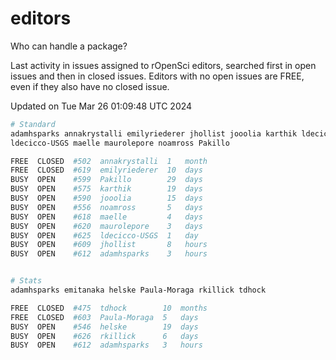 # editors

Who can handle a package?

Last activity in issues assigned to rOpenSci editors, searched first in open
issues and then in closed issues. Editors with no open issues are FREE, even if
they also have no closed issue.


Updated on Tue Mar 26 01:09:48 UTC 2024

```bash
# Standard
adamhsparks annakrystalli emilyriederer jhollist jooolia karthik ldecicco
ldecicco-USGS maelle maurolepore noamross Pakillo

FREE  CLOSED  #502  annakrystalli  1   month
FREE  CLOSED  #619  emilyriederer  10  days
BUSY  OPEN    #599  Pakillo        29  days
BUSY  OPEN    #575  karthik        19  days
BUSY  OPEN    #590  jooolia        15  days
BUSY  OPEN    #556  noamross       5   days
BUSY  OPEN    #618  maelle         4   days
BUSY  OPEN    #620  maurolepore    3   days
BUSY  OPEN    #625  ldecicco-USGS  1   day
BUSY  OPEN    #609  jhollist       8   hours
BUSY  OPEN    #612  adamhsparks    3   hours


# Stats
adamhsparks emitanaka helske Paula-Moraga rkillick tdhock

FREE  CLOSED  #475  tdhock        10  months
FREE  CLOSED  #603  Paula-Moraga  5   days
BUSY  OPEN    #546  helske        19  days
BUSY  OPEN    #626  rkillick      6   days
BUSY  OPEN    #612  adamhsparks   3   hours
```
